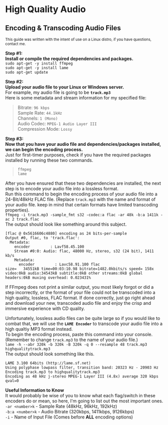 # High Quality Audio
## Encoding & Transcoding Audio Files
<sub>This guide was written with the intent of use on a Linux distro, if you have questions, contact me.</sub>

**Step #1:**<br>
**Install or compile the required dependencies and packages.**<br>
`sudo apt-get -y install ffmpeg` <br>
`sudo apt-get -y install lame` <br>
`sudo apt-get update` <br>

**Step #2:**<br>
**Upload your audio file to your Linux or Windows server.**<br>
For example, my audio file is going to be **`track.mp3`**<br>
Here is some metadata and stream information for my specified file:<br>
>Bitrate: `96 kbps`<br>
>Sample Rate: `44.1kHz`<br>
>Channels: `1 (Mono)`<br>
>Audio Codec: `MPEG-1 Audio Layer III`<br>
>Compression Mode: `Lossy`<br>

**Step #3:**<br>
**Now that you have your audio file and dependencies/packages installed, we can begin the encoding process.**<br>
Just for first-timer purposes, check if you have the required packages installed by running these two commands.<br>
>`ffmpeg`<br>
>`lame`<br>

After you have ensured that these two dependencies are installed, the next step is to encode your audio file into a lossless format.<br>
Run this command to begin the encoding process of your audio file into a 24-Bit/48kHz FLAC file. (Replace `track.mp3` with the name and format of your audio file. keep in mind that certain formats have limited transcoding properties).<br>
`ffmpeg -i track.mp3 -sample_fmt s32 -codec:a flac -ar 48k -b:a 1411k -ac 2 track.flac`<br>
The output should look like something around this subject.<br>
```
[flac @ 0x5616606c4880] encoding as 24 bits-per-sample
Output #0, flac, to 'track.flac':
  Metadata:
    encoder         : Lavf58.45.100
    Stream #0:0: Audio: flac, 48000 Hz, stereo, s32 (24 bit), 1411 kb/s
    Metadata:
      encoder         : Lavc58.91.100 flac
size=   34551kB time=00:03:10.98 bitrate=1482.0kbits/s speed= 158x
video:0kB audio:34543kB subtitle:0kB other streams:0kB global headers:0kB muxing overhead: 0.023431%
```
If FFmpeg does not print a similar output, you most likely forgot or did a step incorrectly, or the format of your file could not be transcoded into a high quality, lossless, FLAC format. If done correctly, just go right ahead and download your new, transcoded audio file and enjoy the crisp and immersive experience with CD quality.<br>

Unfortunately, lossless audio files can be quite large so if you would like to combat that, we will use the **`LAME Encoder`** to transcode your audio file into a high qualtiy MP3 format instead.<br>
To begin the encoding process, paste this command into your console. (Remember to change `track.mp3` to the name of your audio file.)<br>
`lame -h --abr 320k -b 320k -B 320k -q 0 --resample 48 track.mp3 highqualitytrack.mp3` <br>
The output should look something like this. <br>
```
LAME 3.100 64bits (http://lame.sf.net)
Using polyphase lowpass filter, transition band: 20323 Hz - 20903 Hz
Encoding track.mp3 to highqualitytrack.mp3
Encoding as 48 kHz j-stereo MPEG-1 Layer III (4.8x) average 320 kbps qval=0
```

**Useful Information to Know** <br>
It would probably be wise of you to know what each flag/switch in these encoders do or mean, so here, I'm going to list out the most important ones.<br>
`-ar <number>k` - Sample Rate (48kHz, 96kHz, 192kHz) <br>
`-b:a <number>k` - Audio Bitrate (320kbps, 1411kbps, 9126kbps) <br>
`-i` - Name of Input File (Comes before **ALL** encoding options) <br>
